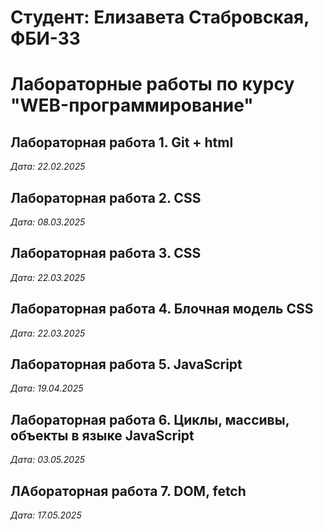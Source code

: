 # Студент: Елизавета Стабровская, ФБИ-33

# Лабораторные работы по курсу "WEB-программирование"

## Лабораторная работа 1. Git + html

*Дата: 22.02.2025*

## Лабораторная работа 2. CSS

*Дата: 08.03.2025*

## Лабораторная работа 3. CSS

*Дата: 22.03.2025*

## Лабораторная работа 4. Блочная модель CSS

*Дата: 22.03.2025*

## Лабораторная работа 5. JavaScript

*Дата: 19.04.2025*

## Лабораторная работа 6. Циклы, массивы, объекты в языке JavaScript

*Дата: 03.05.2025*

## ЛАбораторная работа 7. DOM, fetch

*Дата: 17.05.2025*



